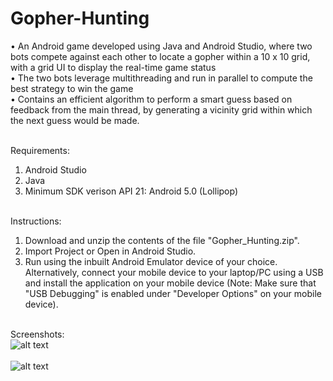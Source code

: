 # Gopher-Hunting
•	An Android game developed using Java and Android Studio, where two bots compete against each other to locate a gopher within a 10 x 10 grid, with a grid UI to display the real-time game status</br> 
•	The two bots leverage multithreading and run in parallel to compute the best strategy to win the game</br>
•	Contains an efficient algorithm to perform a smart guess based on feedback from the main thread, by generating a vicinity grid within which the next guess would be made.</br></br>


Requirements:
1. Android Studio
2. Java
3. Minimum SDK verison API 21: Android 5.0 (Lollipop)</br></br>


Instructions:
1. Download and unzip the contents of the file "Gopher_Hunting.zip".
2. Import Project or Open in Android Studio.
3. Run using the inbuilt Android Emulator device of your choice. Alternatively, connect your mobile device to your laptop/PC using a USB and install the application on your mobile device (Note: Make sure that "USB Debugging" is enabled under "Developer Options" on your mobile device).</br></br>


Screenshots:</br>
![alt text](https://github.com/Jason10897/Gopher-Hunting/blob/main/screenshots/game_start.jpg?raw=true)
</br></br>
![alt text](https://github.com/Jason10897/Gopher-Hunting/blob/main/screenshots/game_end.jpg?raw=true)






